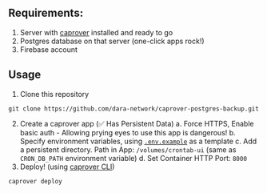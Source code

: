 ## Requirements:

1. Server with [caprover](https://caprover.com/) installed and ready to go
2. Postgres database on that server (one-click apps rock!)
3. Firebase account

## Usage

1. Clone this repository
```
git clone https://github.com/dara-network/caprover-postgres-backup.git 
```
2. Create a caprover app (✅ Has Persistent Data)
    a. Force HTTPS, Enable basic auth - Allowing prying eyes to use this app is dangerous! 
    b. Specify environment variables, using [`.env.example`](.env.example) as a template
    c. Add a persistent directory. Path in App: `/volumes/crontab-ui` (same as `CRON_DB_PATH` environment variable)
    d. Set Container HTTP Port: `8000`
3. Deploy! (using [caprover CLI](https://caprover.com/docs/get-started.html#step-3-install-caprover-cli))
```
caprover deploy
```
